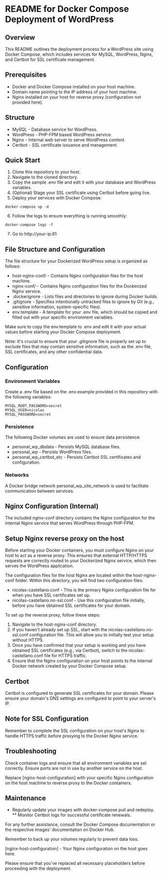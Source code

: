 

# README for Docker Compose Deployment of WordPress
## Overview
This README outlines the deployment process for a WordPress site using Docker Compose, which includes services for MySQL, WordPress, Nginx, and Certbot for SSL certificate management.

## Prerequisites
- Docker and Docker Compose installed on your host machine.
- Domain name pointing to the IP address of your host machine.
- Nginx installed on your host for reverse proxy (configuration not provided here).

## Structure
- MySQL - Database service for WordPress.
- WordPress - PHP-FPM based WordPress service.
- Nginx - Internal web server to serve WordPress content.
- Certbot - SSL certificate issuance and management.

## Quick Start
1. Clone this repository to your host.
2. Navigate to the cloned directory.
3. Copy the sample .env file and edit it with your database and WordPress variables.
4. (Optional) Stage your SSL certificate using Certbot before going live.
5. Deploy your services with Docker Compose:

```
docker-compose up -d
```

6. Follow the logs to ensure everything is running smoothly:

```
docker-compose logs -f
```

7. Go to http://your-ip:81

## File Structure and Configuration
The file structure for your Dockerized WordPress setup is organized as follows:

* host-nginx-conf/ - Contains Nginx configuration files for the host machine.
* nginx-conf/ - Contains Nginx configuration files for the Dockerized Nginx service.
* .dockerignore - Lists files and directories to ignore during Docker builds.
* .gitignore - Specifies intentionally untracked files to ignore by Git (e.g., sensitive information, system-specific files).
* env.template - A template for your .env file, which should be copied and filled out with your specific environment variables.

Make sure to copy the env.template to .env and edit it with your actual values before starting your Docker Compose deployment.

Note: It's crucial to ensure that your .gitignore file is properly set up to exclude files that may contain sensitive information, such as the .env file, SSL certificates, and any other confidential data.

## Configuration
### Environment Variables
Create a .env file based on the .env.example provided in this repository with the following variables:

```
MYSQL_ROOT_PASSWORD=secret
MYSQL_USER=nicolas
MYSQL_PASSWORD=secret
```

### Persistence 

The following Docker volumes are used to ensure data persistence:

* personal_wp_dbdata - Persists MySQL database files.
* personal_wp - Persists WordPress files.
* personal_wp_certbot_etc - Persists Certbot SSL certificates and configuration.


### Networks
A Docker bridge network personal_wp_site_network is used to facilitate communication between services.

## Nginx Configuration (Internal)
The included nginx-conf directory contains the Nginx configuration for the internal Nginx service that serves WordPress through PHP-FPM.

## Setup Nginx reverse proxy on the host

Before starting your Docker containers, you must configure Nginx on your host to act as a reverse proxy. This ensures that external HTTP/HTTPS requests are correctly routed to your Dockerized Nginx service, which then serves the WordPress application.

The configuration files for the host Nginx are located within the host-nginx-conf folder. Within this directory, you will find two configuration files:

* nicolas-castellano.conf - This is the primary Nginx configuration file for when you have SSL certificates set up.
* nicolas-castellano.no-ssl.conf - Use this configuration file initially, before you have obtained SSL certificates for your domain.

To set up the reverse proxy, follow these steps:

1. Navigate to the host-nginx-conf directory.
2. If you haven't already set up SSL, start with the nicolas-castellano.no-ssl.conf configuration file. This will allow you to initially test your setup without HTTPS.
3. Once you have confirmed that your setup is working and you have obtained SSL certificates (e.g., via Certbot), switch to the nicolas-castellano.conf file for HTTPS traffic.
4. Ensure that the Nginx configuration on your host points to the internal Docker network created by your Docker Compose setup.



## Certbot
Certbot is configured to generate SSL certificates for your domain. Please ensure your domain's DNS settings are configured to point to your server's IP.


## Note for SSL Configuration
Remember to complete the SSL configuration on your host's Nginx to handle HTTPS traffic before proxying to the Docker Nginx service.

## Troubleshooting
Check container logs and ensure that all environment variables are set correctly. Ensure ports are not in use by another service on the host.

Replace [nginx-host-configuration] with your specific Nginx configuration on the host machine to reverse proxy to the Docker containers.

## Maintenance
* Regularly update your images with docker-compose pull and redeploy.
** Monitor Certbot logs for successful certificate renewals.

For any further assistance, consult the Docker Compose documentation or the respective images' documentation on Docker Hub.

Remember to back up your volumes regularly to prevent data loss.

[nginx-host-configuration] - Your Nginx configuration on the host goes here.

Please ensure that you've replaced all necessary placeholders before proceeding with the deployment.